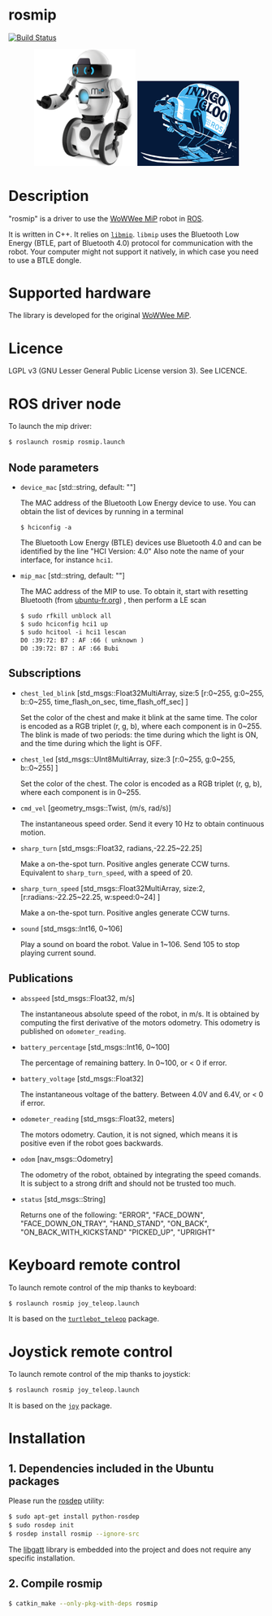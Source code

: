 # rosmip

[![Build Status](https://travis-ci.org/arnaud-ramey/rosmip.svg)](https://travis-ci.org/arnaud-ramey/rosmip)

<p align="center">
<img src="doc/MiP.png" alt="MiP" style="width: 200px"/>
<img src="doc/ros_indigoigloo_600.png" alt="MiP" style="width: 200px"/>
</p>

Description
===========

"rosmip" is a driver to use the
[WoWWee MiP](http://wowwee.com/mip) robot
in [ROS](http://ros.org).

It is written in C++.
It relies on
[`libmip`](https://github.com/arnaud-ramey/libmip).
`libmip`
uses the Bluetooth Low Energy (BTLE, part of Bluetooth 4.0)
protocol for communication with the robot.
Your computer might not support it natively, in which case you need to
use a BTLE dongle.

Supported hardware
==================

The library is developed for the original
[WoWWee MiP](http://wowwee.com/mip).

Licence
=======

LGPL v3 (GNU Lesser General Public License version 3).
See LICENCE.

ROS driver node
===============

To launch the mip driver:

```bash
$ roslaunch rosmip rosmip.launch
```

Node parameters
---------------

- `device_mac`
  [std::string, default: ""]

  The MAC address of the Bluetooth Low Energy device to use.
  You can obtain the list of devices by running in a terminal

  ```
  $ hciconfig -a
  ```

  The Bluetooth Low Energy (BTLE) devices use Bluetooth 4.0 and
  can be identified by the line
  "HCI Version: 4.0"
  Also note the name of your interface, for instance `hci1`.

- `mip_mac`
  [std::string, default: ""]

  The MAC address of the MIP to use.
  To obtain it, start with resetting Bluetooth (from [ubuntu-fr.org](http://doc.ubuntu-fr.org/bluetooth#problemes_connus)) ,
  then perform a LE scan

  ```
  $ sudo rfkill unblock all
  $ sudo hciconfig hci1 up
  $ sudo hcitool -i hci1 lescan
  D0 :39:72: B7 : AF :66 ( unknown )
  D0 :39:72: B7 : AF :66 Bubi
  ```

Subscriptions
-------------

- `chest_led_blink`
  [std_msgs::Float32MultiArray, size:5 [r:0~255, g:0~255, b::0~255, time_flash_on_sec, time_flash_off_sec] ]

  Set the color of the chest and make it blink at the same time.
  The color is encoded as a RGB triplet (r, g, b),
  where each component is in 0~255.
  The blink is made of two periods: the time during which the light is ON,
  and the time during which the light is OFF.

- `chest_led`
  [std_msgs::UInt8MultiArray, size:3 [r:0~255, g:0~255, b::0~255] ]

  Set the color of the chest.
  The color is encoded as a RGB triplet (r, g, b),
  where each component is in 0~255.

- `cmd_vel`
  [geometry_msgs::Twist, (m/s, rad/s)]

  The instantaneous speed order.
  Send it every 10 Hz to obtain continuous motion.

- `sharp_turn`
  [std_msgs::Float32, radians,-22.25~22.25]

  Make a on-the-spot turn.
  Positive angles generate CCW turns.
  Equivalent to `sharp_turn_speed`, with a speed of 20.

- `sharp_turn_speed`
  [std_msgs::Float32MultiArray, size:2,
    [r:radians:-22.25~22.25, w:speed:0~24] ]

  Make a on-the-spot turn.
  Positive angles generate CCW turns.

- `sound`
  [std_msgs::Int16, 0~106]

  Play a sound on board the robot.
  Value in 1~106. Send 105 to stop playing current sound.


Publications
------------

- `absspeed`
  [std_msgs::Float32, m/s]

  The instantaneous absolute speed of the robot, in m/s.
  It is obtained by computing the first derivative of the motors odometry.
  This odometry is published on `odometer_reading`.

- `battery_percentage`
  [std_msgs::Int16, 0~100]

  The percentage of remaining battery.
  In 0~100, or < 0 if error.

- `battery_voltage`
  [std_msgs::Float32]

  The instantaneous voltage of the battery.
  Between 4.0V and 6.4V, or < 0 if error.

- `odometer_reading`
  [std_msgs::Float32, meters]

  The motors odometry.
  Caution, it is not signed, which means it is positive
  even if the robot goes backwards.

- `odom`
  [nav_msgs::Odometry]

  The odometry of the robot, obtained by integrating the speed comands.
  It is subject to a strong drift and should not be trusted too much.

- `status`
  [std_msgs::String]

  Returns one of the following:
  "ERROR", "FACE_DOWN", "FACE_DOWN_ON_TRAY", "HAND_STAND", "ON_BACK", "ON_BACK_WITH_KICKSTAND" "PICKED_UP", "UPRIGHT"


Keyboard remote control
=======================

To launch remote control of the mip thanks to keyboard:

```bash
$ roslaunch rosmip joy_teleop.launch
```

It is based on the [`turtlebot_teleop`](https://github.com/turtlebot/turtlebot/tree/indigo/turtlebot_teleop) package.

Joystick remote control
=======================

To launch remote control of the mip thanks to joystick:

```bash
$ roslaunch rosmip joy_teleop.launch
```

It is based on the [`joy`](http://wiki.ros.org/joy) package.

Installation
============

## 1. Dependencies included in the Ubuntu packages

Please run the [rosdep](http://docs.ros.org/independent/api/rosdep/html/) utility:

```bash
$ sudo apt-get install python-rosdep
$ sudo rosdep init
$ rosdep install rosmip --ignore-src
```

The [libgatt](https://github.com/jacklund/libgatt) library is
embedded into the project
and does not require any specific installation.

## 2. Compile rosmip

```bash
$ catkin_make --only-pkg-with-deps rosmip
```
